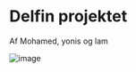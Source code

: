 # Delfin projektet

Af Mohamed, yonis og lam

![image](https://github.com/moha3052/DelfinProjektet/assets/122023260/ad5da334-db87-4b7d-a891-e8f70f3b196f)
